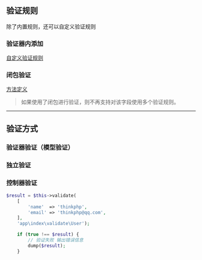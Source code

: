 ## 验证规则

除了内置规则，还可以自定义验证规则

### 验证器内添加

[自定义验证规则](https://www.kancloud.cn/manual/thinkphp5_1/354102 "最后一行")



### 闭包验证

[方法定义](https://www.kancloud.cn/manual/thinkphp5_1/360141)



> 如果使用了闭包进行验证，则不再支持对该字段使用多个验证规则。



------

## 验证方式

### 验证器验证（模型验证）

### 独立验证

### 控制器验证

```php
$result = $this->validate(
    [
        'name'  => 'thinkphp',
        'email' => 'thinkphp@qq.com',
    ],
    'app\index\validate\User');

    if (true !== $result) {
        // 验证失败 输出错误信息
        dump($result);
    }
```

